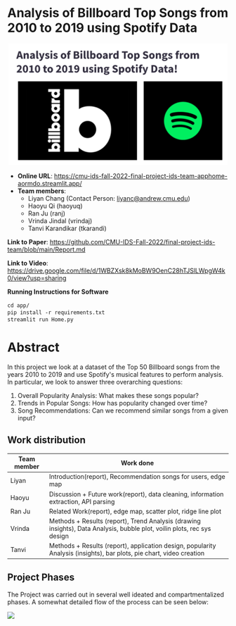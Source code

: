 # Analysis of Billboard Top Songs from 2010 to 2019 using Spotify Data


<p align="center"><img src="images/header.png" width=500></p>

* **Online URL**: https://cmu-ids-fall-2022-final-project-ids-team-apphome-aormdo.streamlit.app/
* **Team members**:
  * Liyan Chang (Contact Person: liyanc@andrew.cmu.edu)
  * Haoyu Qi (haoyuq)
  * Ran Ju (ranj)
  * Vrinda Jindal (vrindaj)
  * Tanvi Karandikar (tkarandi)
  
  
**Link to Paper**: https://github.com/CMU-IDS-Fall-2022/final-project-ids-team/blob/main/Report.md

**Link to Video**: https://drive.google.com/file/d/1WBZXsk8kMoBW9OenC28hTJSlLWpgW4k0/view?usp=sharing

**Running Instructions for Software**
```
cd app/
pip install -r requirements.txt
streamlit run Home.py
````

# Abstract

In this project we look at a dataset of the Top 50 Billboard songs from the years 2010 to 2019 and use Spotify's musical features to perform analysis. In particular, we look to answer three overarching questions:
1. Overall Popularity Analysis: What makes these songs popular?
2. Trends in Popular Songs: How has popularity changed over time?
3. Song Recommendations: Can we recommend similar songs from a given input?

## Work distribution

Team member | Work done
------ | ------
Liyan   | Introduction(report), Recommendation songs for users, edge map   
Haoyu   | Discussion + Future work(report), data cleaning, information extraction, API parsing 
Ran Ju  | Related Work(report), edge map, scatter plot, ridge line plot 
Vrinda | Methods + Results (report), Trend Analysis (drawing insights), Data Analysis, bubble plot, voilin plots, rec sys design
Tanvi    |  Methods + Results (report), application design, popularity Analysis (insights), bar plots, pie chart, video creation

## Project Phases
The Project was carried out in several well ideated and compartmentalized phases. A somewhat detailed flow of the process can be seen below:

<p><img src="images/ids.jpg"></p>

